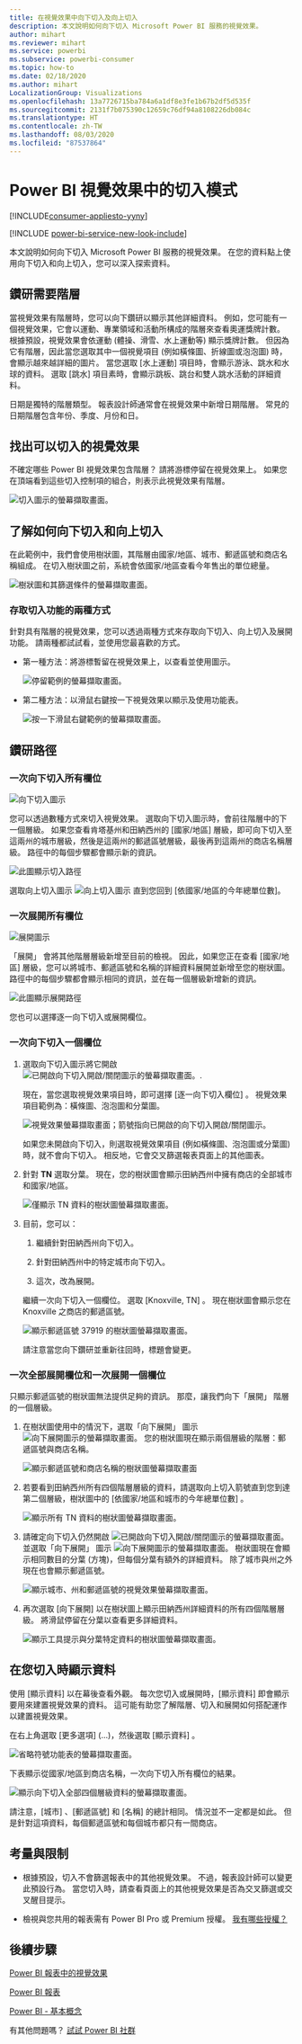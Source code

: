```yaml
---
title: 在視覺效果中向下切入及向上切入
description: 本文說明如何向下切入 Microsoft Power BI 服務的視覺效果。
author: mihart
ms.reviewer: mihart
ms.service: powerbi
ms.subservice: powerbi-consumer
ms.topic: how-to
ms.date: 02/18/2020
ms.author: mihart
LocalizationGroup: Visualizations
ms.openlocfilehash: 13a7726715ba784a6a1df8e3fe1b67b2df5d535f
ms.sourcegitcommit: 2131f7b075390c12659c76df94a8108226db084c
ms.translationtype: HT
ms.contentlocale: zh-TW
ms.lasthandoff: 08/03/2020
ms.locfileid: "87537864"
---
```

# <a name="drill-mode-in-a-visual-in-power-bi"></a>Power BI 視覺效果中的切入模式

[!INCLUDE[consumer-appliesto-yyny](../includes/consumer-appliesto-yyny.md)]

[!INCLUDE [power-bi-service-new-look-include](../includes/power-bi-service-new-look-include.md)]

本文說明如何向下切入 Microsoft Power BI 服務的視覺效果。 在您的資料點上使用向下切入和向上切入，您可以深入探索資料。 

## <a name="drill-requires-a-hierarchy"></a>鑽研需要階層

當視覺效果有階層時，您可以向下鑽研以顯示其他詳細資料。 例如，您可能有一個視覺效果，它會以運動、專業領域和活動所構成的階層來查看奧運獎牌計數。 根據預設，視覺效果會依運動 (體操、滑雪、水上運動等) 顯示獎牌計數。 但因為它有階層，因此當您選取其中一個視覺項目 (例如橫條圖、折線圖或泡泡圖) 時，會顯示越來越詳細的圖片。 當您選取 [水上運動]  項目時，會顯示游泳、跳水和水球的資料。  選取 [跳水]  項目素時，會顯示跳板、跳台和雙人跳水活動的詳細資料。

日期是獨特的階層類型。  報表設計師通常會在視覺效果中新增日期階層。 常見的日期階層包含年份、季度、月份和日。 

## <a name="figure-out-which-visuals-can-be-drilled"></a>找出可以切入的視覺效果
不確定哪些 Power BI 視覺效果包含階層？ 請將游標停留在視覺效果上。 如果您在頂端看到這些切入控制項的組合，則表示此視覺效果有階層。

![切入圖示的螢幕擷取畫面。](./media/end-user-drill/power-bi-drill-icons.png)  


## <a name="learn-how-to-drill-down-and-up"></a>了解如何向下切入和向上切入

在此範例中，我們會使用樹狀圖，其階層由國家/地區、城市、郵遞區號和商店名稱組成。 在切入樹狀圖之前，系統會依國家/地區查看今年售出的單位總量。 

![樹狀圖和其篩選條件的螢幕擷取畫面。](./media/end-user-drill/power-bi-treemaps.png)  


### <a name="two-ways-to-access-the-drill-features"></a>存取切入功能的兩種方式

針對具有階層的視覺效果，您可以透過兩種方式來存取向下切入、向上切入及展開功能。 請兩種都試試看，並使用您最喜歡的方式。

- 第一種方法：將游標暫留在視覺效果上，以查看並使用圖示。  

    ![停留範例的螢幕擷取畫面。](./media/end-user-drill/power-bi-hover.png)

- 第二種方法：以滑鼠右鍵按一下視覺效果以顯示及使用功能表。

    ![按一下滑鼠右鍵範例的螢幕擷取畫面。](./media/end-user-drill/power-bi-drill-menu.png)



## <a name="drill-pathways"></a>鑽研路徑

### <a name="drill-down-all-fields-at-once"></a>一次向下切入所有欄位
![向下切入圖示](./media/end-user-drill/power-bi-drill-icon3.png)

您可以透過數種方式來切入視覺效果。 選取向下切入圖示時，會前往階層中的下一個層級。 如果您查看肯塔基州和田納西州的 [國家/地區]  層級，即可向下切入至這兩州的城市層級，然後是這兩州的郵遞區號層級，最後再到這兩州的商店名稱層級。 路徑中的每個步驟都會顯示新的資訊。

![此圖顯示切入路徑](./media/end-user-drill/power-bi-drill-path.png)

選取向上切入圖示 ![向上切入圖示](./media/end-user-drill/power-bi-drill-icon5.png) 直到您回到 [依國家/地區的今年總單位數]。

### <a name="expand-all-fields-at-once"></a>一次展開所有欄位
![展開圖示](./media/end-user-drill/power-bi-drill-icon6.png)

「展開」  會將其他階層層級新增至目前的檢視。 因此，如果您正在查看 [國家/地區]  層級，您可以將城市、郵遞區號和名稱的詳細資料展開並新增至您的樹狀圖。 路徑中的每個步驟都會顯示相同的資訊，並在每一個層級新增新的資訊。

![此圖顯示展開路徑](./media/end-user-drill/power-bi-expand-path.png)

您也可以選擇逐一向下切入或展開欄位。


### <a name="drill-down-one-field-at-a-time"></a>一次向下切入一個欄位


1. 選取向下切入圖示將它開啟 ![已開啟向下切入開啟/關閉圖示的螢幕擷取畫面。](./media/end-user-drill/power-bi-drill-icon2.png).

    現在，當您選取視覺效果項目時，即可選擇 [逐一向下切入欄位]  。 視覺效果項目範例為：橫條圖、泡泡圖和分葉圖。

    ![視覺效果螢幕擷取畫面；箭號指向已開啟的向下切入開啟/關閉圖示。](media/end-user-drill/power-bi-drill-icon-selected.png)

    如果您未開啟向下切入，則選取視覺效果項目 (例如橫條圖、泡泡圖或分葉圖) 時，就不會向下切入。 相反地，它會交叉篩選報表頁面上的其他圖表。

1. 針對 **TN** 選取分葉。 現在，您的樹狀圖會顯示田納西州中擁有商店的全部城市和國家/地區。

    ![僅顯示 TN 資料的樹狀圖螢幕擷取畫面。](media/end-user-drill/power-bi-drill-down-one.png)

1. 目前，您可以：

    1. 繼續針對田納西州向下切入。

    1. 針對田納西州中的特定城市向下切入。

    1. 這次，改為展開。

    繼續一次向下切入一個欄位。  選取 [Knoxville, TN]  。 現在樹狀圖會顯示您在 Knoxville 之商店的郵遞區號。

    ![顯示郵遞區號 37919 的樹狀圖螢幕擷取畫面。](media/end-user-drill/power-bi-drill-two.png)

    請注意當您向下鑽研並重新往回時，標題會變更。

### <a name="expand-all-and-expand-one-field-at-a-time"></a>一次全部展開欄位和一次展開一個欄位

只顯示郵遞區號的樹狀圖無法提供足夠的資訊。  那麼，讓我們向下「展開」  階層的一個層級。  

1. 在樹狀圖使用中的情況下，選取「向下展開」  圖示 ![向下展開圖示的螢幕擷取畫面](./media/end-user-drill/power-bi-drill-icon6.png)。 您的樹狀圖現在顯示兩個層級的階層：郵遞區號與商店名稱。

    ![顯示郵遞區號和商店名稱的樹狀圖螢幕擷取畫面](./media/end-user-drill/power-bi-expand-one.png)

1. 若要看到田納西州所有四個階層層級的資料，請選取向上切入箭號直到您到達第二個層級，樹狀圖中的 [依國家/地區和城市的今年總單位數]  。

    ![顯示所有 TN 資料的樹狀圖螢幕擷取畫面。](media/end-user-drill/power-bi-expand-two.png)

1. 請確定向下切入仍然開啟 ![已開啟向下切入開啟/關閉圖示的螢幕擷取畫面。](./media/end-user-drill/power-bi-drill-icon2.png) 並選取「向下展開」  圖示 ![向下展開圖示的螢幕擷取畫面](./media/end-user-drill/power-bi-drill-icon6.png)。 樹狀圖現在會顯示相同數目的分葉 (方塊)，但每個分葉有額外的詳細資料。 除了城市與州之外現在也會顯示郵遞區號。

    ![顯示城市、州和郵遞區號的視覺效果螢幕擷取畫面。](./media/end-user-drill/power-bi-expand-three.png)

1. 再次選取 [向下展開]  以在樹狀圖上顯示田納西州詳細資料的所有四個階層層級。 將滑鼠停留在分葉以查看更多詳細資料。

    ![顯示工具提示與分葉特定資料的樹狀圖螢幕擷取畫面。](./media/end-user-drill/power-bi-expand-all.png)

## <a name="show-the-data-as-you-drill"></a>在您切入時顯示資料
使用 [顯示資料]  以在幕後查看外觀。 每次您切入或展開時，[顯示資料]  即會顯示要用來建置視覺效果的資料。 這可能有助您了解階層、切入和展開如何搭配運作以建置視覺效果。 

在右上角選取 [更多選項]  (...)，然後選取 [顯示資料]  。 

![省略符號功能表的螢幕擷取畫面。](./media/end-user-drill/power-bi-ellipses.png)

下表顯示從國家/地區到商店名稱，一次向下切入所有欄位的結果。  


![顯示向下切入全部四個層級資料的螢幕擷取畫面。](./media/end-user-drill/power-bi-show-data.png)

請注意，[城市]  、[郵遞區號]  和 [名稱]  的總計相同。 情況並不一定都是如此。  但是針對這項資料，每個郵遞區號和每個城市都只有一間商店。  



## <a name="considerations-and-limitations"></a>考量與限制
- 根據預設，切入不會篩選報表中的其他視覺效果。 不過，報表設計師可以變更此預設行為。 當您切入時，請查看頁面上的其他視覺效果是否為交叉篩選或交叉醒目提示。

- 檢視與您共用的報表需有 Power BI Pro 或 Premium 授權。 [我有哪些授權？](end-user-license.md)


## <a name="next-steps"></a>後續步驟

[Power BI 報表中的視覺效果](../visuals/power-bi-report-visualizations.md)

[Power BI 報表](end-user-reports.md)

[Power BI - 基本概念](end-user-basic-concepts.md)

有其他問題嗎？ [試試 Power BI 社群](https://community.powerbi.com/)
